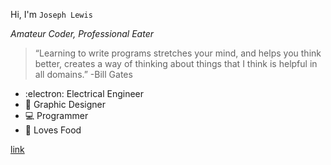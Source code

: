 Hi, I'm
`Joseph Lewis`

*Amateur Coder, Professional Eater*


> “Learning to write programs stretches your mind, and helps you think better, creates a way of thinking about things that I think is helpful in all domains.” -Bill Gates

- :electron: Electrical Engineer
- 🎨 Graphic Designer
- 💻 Programmer
- 🍕 Loves Food

[link](https://github.com/PLEXUS21/PLEXUS21/edit/main/README.md)

<!---
PLEXUS21/PLEXUS21 is a ✨ special ✨ repository because its `README.md` (this file) appears on your GitHub profile.
You can click the Preview link to take a look at your changes.
--->
